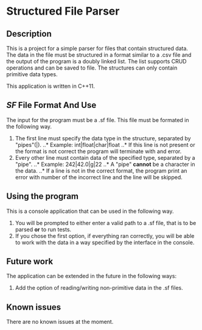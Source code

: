 # Structured File Parser

## Description 

This is a project for a simple parser for files that contain structured data. The data in the file must be structured in a format similar to a .csv file and the output of the program is a doubly linked list. The list supports CRUD operations and can be saved to file. The structures can only contain primitive data types.

This application is written in C++11.

## _SF_ File Format And Use

The input for the program must be a .sf file. This file must be formated in the following way. 

1. The first line must specify the data type in the structure, separated by "pipes"(|).
..* Example: int|float|char|float
..* If this line is not present or the format is not correct the program will terminate with and error.
1. Every other line must contain data of the specified type, separated by a "pipe".
..* Example: 242|42.0|g|22
..* A "pipe" **cannot** be a character in the data.
..* If a line is not in the correct format, the program print an error with number of the incorrect line and the line will be skipped.

## Using the program

This is a console application that can be used in the following way.

1. You will be prompted to either enter a valid path to a .sf file, that is to be parsed **or** to run tests.
1. If you chose the first option, if everything ran correctly, you will be able to work with the data in a way specified by the interface in the console.

## Future work

The application can be extended in the future in the following ways:

1. Add the option of reading/writing non-primitive data in the .sf files.

## Known issues

There are no known issues at the moment.

